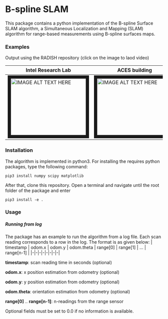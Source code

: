 # B-spline SLAM
This package contains a python implementation of the B-spline Surface SLAM algorithm, a Simultaneous Localization and Mapping (SLAM) algorithm for range-based measurements using B-spline surfaces maps.

### Examples
Output using the RADISH repository (click on the image to laod video)

| Intel Research Lab | ACES building | Freiburg 079 | MIT-CSAIL |
|-|-|-|-|
|  <a href="http://www.youtube.com/watch?feature=player_embedded&v=xdUmI20_1TM " target="_blank"><img src="http://img.youtube.com/vi/xdUmI20_1TM/0.jpg" alt="IMAGE ALT TEXT HERE" width="240" height="180" border="10" /></a>  | <a href="http://www.youtube.com/watch?feature=player_embedded&v=LGK2eVMEylY " target="_blank"><img src="http://img.youtube.com/vi/LGK2eVMEylY/0.jpg" alt="IMAGE ALT TEXT HERE" width="240" height="180" border="10" /></a>  |  <a href="http://www.youtube.com/watch?feature=player_embedded&v=nlAddtpiTkU " target="_blank"><img src="http://img.youtube.com/vi/nlAddtpiTkU/0.jpg" alt="IMAGE ALT TEXT HERE" width="240" height="180" border="10" /></a>  |  <a href="http://www.youtube.com/watch?feature=player_embedded&v=GdHI9H4ICFA " target="_blank"><img src="http://img.youtube.com/vi/GdHI9H4ICFA/0.jpg" alt="IMAGE ALT TEXT HERE" width="240" height="180" border="10" /></a>  |


### Installation
The algorithm is implemented in python3. For installing the requires python packages, type the following command:

`pip3 install numpy scipy matplotlib`

After that, clone this repository. Open a terminal and navigate until the root folder of the package and enter

`pip3 install -e .` 

### Usage
##### Running from log
The package has an example to run the algorithm from a log file. Each scan reading corresponds to a row in the log. The format is as given below: 
| timestamp | odom.x | odom.y | odom.theta | range[0] | range[1] | ... | range[n-1] |
|-|-|-|-|-|-|-|-|

**timestamp**: scan reading time in seconds (optional)

**odom.x**: x position estimation from odometry (optional)

**odom.y**: y position estimation from odometry (optional)

**odom.theta**: orientation estimation from odometry (optional)

**range[0]** .. **range[n-1]**: n-readings from the range sensor

Optional fields must be set to 0.0 if no information is available.

